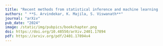 ```yaml
---
title: "Recent methods from statistical inference and machine learning to improve integrative modeling of macromolecular assemblies"
authors: " **S. Arvindekar, K. Majila, S. Viswanath**"
journal: "arXiv"
pub_date: "2024"
image: /static/img/pubpics/bookchapter.png
doi: https://doi.org/10.48550/arXiv.2401.17894
pdf: https://arxiv.org/pdf/2401.17894v4
---
```

